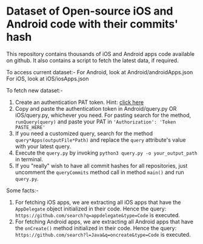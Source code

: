 # Dataset of Open-source iOS and Android code with their commits' hash
This repository contains thousands of iOS and Android apps code available on github. It also contains a script to fetch the latest data, if required.

To access current dataset:-
For Android, look at Android/androidApps.json
For iOS, look at iOS/iosApps.json

To fetch new dataset:-
1. Create an authentication PAT token. Hint: [click here](https://docs.github.com/en/authentication/keeping-your-account-and-data-secure/creating-a-personal-access-token)
2. Copy and paste the authentication token in Android/query.py OR iOS/query.py, whichever you need. For pasting search for the method, `runQuery(query)` and paste your PAT in  `'Authorization': 'Token PASTE_HERE'`  
3. If you need a customized query, search for the method `query*Apps(outputFile*Path)` and replace the `query` attribute's value with your latest query.
4. Execute the `query.py` by  invoking `python3 query.py -o your_output_path` in terminal.
5. If you "really" wish to have all commit hashes for all repositories, just uncomment the `queryCommits` method call in method `main()` and run `query.py`.

Some facts:-
1. For fetching iOS apps, we are extracting all iOS apps that have the `AppDelegate` object initialized in their code. Hence the query: `https://github.com/search?q=appdelegate&type=Code` is executed.
2. For fetching Android apps, we are extracting all Android apps that have the `onCreate()` method initialized in their code. Hence the query: `https://github.com/search?l=Java&q=oncreate&type=Code` is executed.
